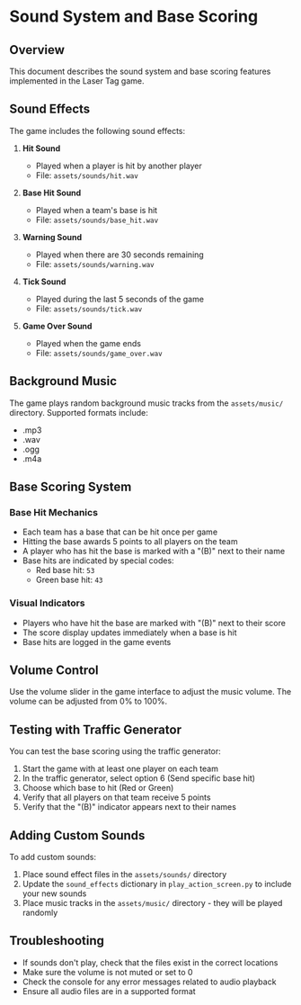 # Sound System and Base Scoring

## Overview
This document describes the sound system and base scoring features implemented in the Laser Tag game.

## Sound Effects

The game includes the following sound effects:

1. **Hit Sound**
   - Played when a player is hit by another player
   - File: `assets/sounds/hit.wav`

2. **Base Hit Sound**
   - Played when a team's base is hit
   - File: `assets/sounds/base_hit.wav`

3. **Warning Sound**
   - Played when there are 30 seconds remaining
   - File: `assets/sounds/warning.wav`

4. **Tick Sound**
   - Played during the last 5 seconds of the game
   - File: `assets/sounds/tick.wav`

5. **Game Over Sound**
   - Played when the game ends
   - File: `assets/sounds/game_over.wav`

## Background Music

The game plays random background music tracks from the `assets/music/` directory. Supported formats include:
- .mp3
- .wav
- .ogg
- .m4a

## Base Scoring System

### Base Hit Mechanics
- Each team has a base that can be hit once per game
- Hitting the base awards 5 points to all players on the team
- A player who has hit the base is marked with a "(B)" next to their name
- Base hits are indicated by special codes:
  - Red base hit: `53`
  - Green base hit: `43`

### Visual Indicators
- Players who have hit the base are marked with "(B)" next to their score
- The score display updates immediately when a base is hit
- Base hits are logged in the game events

## Volume Control

Use the volume slider in the game interface to adjust the music volume. The volume can be adjusted from 0% to 100%.

## Testing with Traffic Generator

You can test the base scoring using the traffic generator:

1. Start the game with at least one player on each team
2. In the traffic generator, select option 6 (Send specific base hit)
3. Choose which base to hit (Red or Green)
4. Verify that all players on that team receive 5 points
5. Verify that the "(B)" indicator appears next to their names

## Adding Custom Sounds

To add custom sounds:

1. Place sound effect files in the `assets/sounds/` directory
2. Update the `sound_effects` dictionary in `play_action_screen.py` to include your new sounds
3. Place music tracks in the `assets/music/` directory - they will be played randomly

## Troubleshooting

- If sounds don't play, check that the files exist in the correct locations
- Make sure the volume is not muted or set to 0
- Check the console for any error messages related to audio playback
- Ensure all audio files are in a supported format
